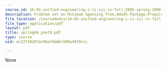 ```yaml
---
course_id: 16-01-unified-engineering-i-ii-iii-iv-fall-2005-spring-2006
description: Problem set on Minimum Spanning Tree,Ada95 Package,Propulsion.
file_location: /coursemedia/16-01-unified-engineering-i-ii-iii-iv-fall-2005-spring-2006/ec22f38207ee96af4b66c500a4019ccc_spring04_pset9.pdf
file_type: application/pdf
layout: pdf
title: spring04_pset9.pdf
type: course
uid: ec22f38207ee96af4b66c500a4019ccc

---
```

None